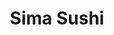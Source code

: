---
layout: place
title: "Sima Sushi"
permalink: /district-of-columbia/washington/sima-sushi.html
stateAbbr: DC
stateName: District of Columbia
cityName: Washington
place_id: ChIJoS_hzr-3t4kR4Zw5TIzbIKw
photos:
  - >-
    AUy1YQ0Jdw3WsduaFprKryxP7wdhBrnzIQ2cbFaud8Qq8UbmUot2g9FEPKU8RaNSwtNXbD88OLzNSK8-gqiXUWVkpTUp-sH2TJzsJTDbGCAK_4UiqCjObOD-33FzYak8cj1xZ9HarxmNJ3IXE6yP61xCFNK7vSiH74VwxaPMAAvCW7vLtZm5yqTt2y9Q8EHqFvuE-j0AdMEMI98khVjKx-sgjsnJm7FWl0oMw_5XJledmqlgO10pSDsOS1KOEZOcJiH1UM8UdSglzZvFbGfv2i3FQ7iZNbqOCTH5QALWfk-Jev3dPw
  - >-
    AUy1YQ1TeBAH4I4rP-5cKx_Wn2bXoUPIx7xX6H_o2ISgwuhKDuvED7kKo0HQdGemQtbtufzx1PkKHz6zszpfbEl1qvPATrsiQRHQ6MLxRp6bPFKkAwEnEfu5wvadCmRbSZh7PL7hTJMXWOEFcTBEaGrdpzqKYIAP5l5kd-Bo89G7nIc9Ee8iOo38_01Zy9Y7SsVBC1sUZO07e2chJbguJp0lsGItlFaJcuM8l1CeYVT0dsBZtWLbfLPpoULVuOMTRIMDqArPh0aX0gQ4WqY29VuyCdRpT3HYV3h_8DuIuVk2XqBKTA
  - >-
    AUy1YQ1R8VpaRNdy7CO0Db-PaMzAc053k1oZ3g1Pd6Qz1YaV9K1aMN5OuG6U0DgMD2wBoZrj_pXmK-gFlovUZy60YlFylYdOtQc6nt8FnskxX11IVPqYPEXiIJMUIqVan5Z3xI_m1r8dy6_iA8csvax8w_p8ccpUK3qYihUslCejCu0GjSir9ULB28LyCvzgxPX1sme6oBYHF13uVZgjoo0UDHIpCyjsQsIUC3eHthqWRAS2Ntg40TB1ovtnKFg56NG2u2v9deuDiukHTjK0b5tA3CoqEE6gJW2NNgfFw2TaTMjWXg
  - >-
    AUy1YQ2Auc3QEOhY7pjvCU9ydWZfyNuCPFr2p_FzmrGgLHXqWUjvFtoQTA14apNEdKPo_t0XKM6VOPEydWxvq2wmo-eYc1X11ndmL-9GmCmLoV3tmDW4UIQZf5CmOiwv370pAQiVDU73rYcCXzXaZiYiJS_u9QM4bzC0xjw90uG74abCZnKQ_w1-aE3OqAFYc8ae6A8yd9JjKB5vz-SGoIaXXgS-dXzrR4YN04QwPntgLRRr8D5vc5orFby07xMVwluEFUOuiOU5heR9emilugb3xorRYIEiyycgk-guBmJI-7oE4QBqQnlzI8tDSF4PSWMuI-qD6EpkZeuWgdg_siYVcuHLax6wNtvmJQOVTzkCTqxwyyyl2EOUX1esiyV_XOXeWFA54ASxmYntUc4YTueuL4gvfHiiCwGEIIRurrdMS25cTQ
  - >-
    AUy1YQ08uI6ckWqLlnuDK_4ZnHAmdm6EAsLg5vIv028qwAprrR65U1gP-u0RjRGms8xd9g2fFeOJdbhR3J3N1DKhtI4rkQUkRIRKi4bi_dItVXR4b4q1qeO_P0glsqZJrKUl7Hs8ISxUFLmP-dIGMEBVh5mIgW0uZgnsAMrqZsjD1T0bG5IaQlnkBm74vvWppPoyY1dLoWcC5C3cGYan3-wuAsk3_iwvTARSw0J-YZ3ZGMB6BBUb1zJCZFFpJ_BBExxCaiMk5NqoREkUuW1X9cENgBoczsP1hwgXpbNrzW8puwptAmEH331j08fCn31JKxXnPVHKRHigBo-LR8evhM2H-sAZDHOKcWaYa8HL9UOr3DUPqCbSDH8dggzaJQkd0Ex9rLaSnTe6yJ5HyE17DWzmnya_FYZ-DJLZdgTwfbZCEO4
  - >-
    AUy1YQ1n03lT2vi8Kr3SWxbGfoQor_vAc_6v9OJ3u0dwcKuepFdsiiJJ3U2AFWgyWYlAI1-OAX62OxnyelCeRmGrYlE89jGOw4_krtDbDeLTU4xTwjvGvbjy6HBsai2y4Wr3bignhJ5AyJ1LUPKoN3Ghfc_VfW6Cej-_e-_rE1SBdWjtvWQVBOqK1_XMf3RCgAdA1eRFyc52x5ikam_p2ysBDB4cI-SoZDnUYnHAebmz2apniPIVXZNBKFzOmsxAuLlxfqbaQ9ZDvV1R27I7vDaDwCkQzTqPuyThPzBJIH44wDjwqZyQ89v-CGSoQoC07aclZ4IuHtx7uxl9JqLIlAcZ9dzFGZhaVc_1aiVm5RHTaI8uD21e9QEUbt4ZIttmMcsfDUT89_OHXphOcQy382uPQkyuH0dyeJkjvl4oPRF8sfwdZw
  - >-
    AUy1YQ0iGAMwY5bXnQhw9h-mmAfU4-C5CWSwDrMPk7RN86PQCMR0_n2KfYmVTkIwm4ZgtnOMlRfY9kVX7h-7HuHiF2Vcflrw-xns4-ZRmJ87VG6cqpUy5gflvhlQnJziAjZoF2T58zsXTgCBmyxYOjNppwFdIGGUmIgSwLfq5qvx7QTP4h2aE1ODB_bEIBea8-a-xpb_jsFthlV6HbDvCapbCjRzQ6t4p6IqWaRit4AoCwmVXDjNhlz6PmHyyKj_3ZsqrYLeK-1Cn7Dh1or0Tf2l4jgP0sj2DIXy7qeeoTIr4F-Pl0uSewGk1Ku4Tw3vWw9rQ1LT4yiun3oTJMda6BO5XXfnyLOv5SfiQU0x2ShUDlCEhBzBUOVxB2jtW5BiGq8BWG3J55X0bg4N-0yIiRUwpAa90GnwAxfvmHqw0xB1QiwhkENL
  - >-
    AUy1YQ2JWs_CvocEFpdzmYIxIB-WFY4IuzwfH2n1hj0dEdlW3JB0O1_HD9bU1u0BMVvU9QhHd13ZZwVnubT7XRBD3d7ecKVxM-_GZ9RBPHr-YRKJdwVYY9VcjohWWiwwubeS1dwvkotJbnWm1s2MGS8ocdc1FjLvwyXxBGHsXkNhX8DlO5L4TgmfxkS14tTmkF8qcIsubrYOhn-rHsj2zTL_9qtz2GZpYSUZg7lnoClY3jYvusDX6GY8I1cO9uPWP1LprTNHK16PwLaQ-NM76gaRArlO7KDFF9Y0LnYRIX-Zpis38OunpnobHkeHC-O_uNDyPKqtQKwOXVoVBz5tH1nSzXHwTqQlgxjyQiGDznijq_6VFJlf4off8e6O1TrqSEMFpsrEoI9fP6qHkyGY67y_iMaOABYAaFhwx7xoMYCk6fcUyBhk
  - >-
    AUy1YQ3q2y0s2lDmTKXxqsfhsPENuHjJZDba7ZU0pqGT782EVScP4h_PuOtrUno5k1DLASlYUnyBoZbcCjO6dOaHz-ReGl5FUizxK9tlWcKfy7Q_EYUKkaHD41j7Ekpe6Ae9QvmeWpjmQAjhAaDCgiSBoUKFl1tRkEkL-fMogettrES4_7ENf7janu1Ls3ABzO9RNF4WsKIKVrVqKvoTw4aMFq1s3PRfIJeQ9Ocor2nFENl0AIaxoe7FOJu8cfvabsHs8RV4-TkC_b_fjjQ8V5-tj5G4Wcdns3Qk20Q25QXfvhOrkHZVV7yaMgi5yBjIUYOTBMHP_YUoASRJdf96qyEjDohW262VRdpHenJd0w-uMto_87P0eHmeedKWJFonSHGeeUPqQFhhsPrIDLdM-IxoeymUGhL2GOIY_2y92W9wyJa8Ih1N
  - >-
    AUy1YQ2D1hon-G-tJfv-bcAnBTGqo-gvCuny5kEiMKb5QDuDYF06eGPUDkRJMlL1N7MNaj7ohWIRzSJl771mZPsWZStAQaYGU9Qa8aB5UPM4PbzXfh6LRWRg_iYoVHZgyxzwRDVfey-J_90dR09Fg1XWqwD9-TkbppMadaspZetS0wWpU2_ZUDNaDT4OPmR6fMsQyHpQ17qT3gn5S44iSJ7bply8jrODYTX99Z2hWFvGT2B5x1iPjIi35-oY7RI2Vb_g-p7qaSH5VckJ0o-XUZxp7X9JQ0KDCHJws6PkUnN6atWx4ZBdpn4-T4Stf2FfQlu9_Zv8IbsgkvhpGu9PbCa92nKiiHweKgH22JYloAaRQ9rIex9nUk5Vw2C8TVbt42jIVhWu2e1XZn3nQAlkr6qT-zajqd3xuWPnP4efk5iIPT9YGKc
address: '1660 L St NW #1, Washington, DC 20036, USA'
street: '1660 L St NW #1'
city: Washington
state: DC
zip: '20036'
country: USA
neighborhood: Northwest Washington
latitude: '38.903404'
longitude: '-77.038272'
accessibility_options:
  wheelchairAccessibleParking: true
  wheelchairAccessibleEntrance: true
  wheelchairAccessibleRestroom: true
  wheelchairAccessibleSeating: true
business_status: OPERATIONAL
name: Sima Sushi
google_maps_links:
  directionsUri: >-
    https://www.google.com/maps/dir//''/data=!4m7!4m6!1m1!4e2!1m2!1m1!1s0x89b7b7bfcee12fa1:0xac20db8c4c399ce1!3e0
  placeUri: https://maps.google.com/?cid=12403154769399094497
  writeAReviewUri: >-
    https://www.google.com/maps/place//data=!4m3!3m2!1s0x89b7b7bfcee12fa1:0xac20db8c4c399ce1!12e1
  reviewsUri: >-
    https://www.google.com/maps/place//data=!4m4!3m3!1s0x89b7b7bfcee12fa1:0xac20db8c4c399ce1!9m1!1b1
  photosUri: >-
    https://www.google.com/maps/place//data=!4m3!3m2!1s0x89b7b7bfcee12fa1:0xac20db8c4c399ce1!10e5
primary_type: Sushi Restaurant
opening_hours:
  regular: null
  current: null
secondary_opening_hours:
  regular:
    weekdayDescriptions: null
    type: null
  current:
    weekdayDescriptions: null
    type: null
phone: (202) 560-5887
price_level: null
price_range: $30 &mdash; 50
rating: '4.5'
rating_count: 271
website: https://sites.google.com/view/simasushi-dc/home
description: >-
  Casual, Korean-style conveyor belt sushi restaurant offering lunch and dinner
  in Downtown's Connecticut Ave/K Street neighborhood.

  The menu includes healthy and vegetarian choices, along with beer, sake, and
  cocktails. Sushi, sashimi, eel, and tonkotsu ramen are popular items, and
  guests often order the DC sashimi bibimbap, mochi ice cream, and udon.

  The place has a happy atmosphere and is good for kids. Guests say the service
  is fast, friendly, and professional.
reviews:
  - ChZDSUhNMG9nS0VJQ0FnTUNBaFlqM0VnEAE
  - ChdDSUhNMG9nS0VJQ0FnSUNYOUt5Vl9BRRAB
  - ChZDSUhNMG9nS0VJQ0FnTURnaFpxNlJnEAE
  - ChdDSUhNMG9nS0VJQ0FnSUNmOVBiSGx3RRAB
  - ChdDSUhNMG9nS0VJQ0FnSUQ3ajh2UG1nRRAB
parking_options:
  - PAID_PARKING_LOT
  - PAID_STREET_PARKING
  - PAID_GARAGE_PARKING
payment_options:
  - ACCEPTS_CREDIT_CARDS
  - ACCEPTS_DEBIT_CARDS
  - ACCEPTS_CASH_ONLY
  - ACCEPTS_NFC
allow_dogs: null
curbside_pickup: null
delivery: true
dine_in: true
good_for_children: true
good_for_groups: null
good_for_sports: false
live_music: false
menu_for_children: false
outdoor_seating: false
reservable: false
restroom: true
serves_beer: true
serves_breakfast: false
serves_brunch: null
serves_cocktails: true
serves_coffee: false
serves_dinner: true
serves_dessert: true
serves_lunch: true
serves_vegetarian_food: true
serves_wine: false
takeout: true

---